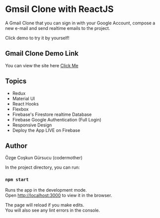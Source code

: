 # Gmsil Clone with ReactJS

A Gmail Clone that you can sign in with your Google Account, compose a new e-mail and send realtime emails to the project.

Click demo to try it by yourself!

## Gmail Clone Demo Link

You can view the site here
[Click Me](https://gmaiil-clone-v1.web.app/)

## Topics

- Redux
- Material UI
- React Hooks
- Flexbox
- Firebase's Firestore realtime Database
- Firebase Google Authentication (Full Login)
- Responsive Design
- Deploy the App LIVE on Firebase

## Author

Özge Coşkun Gürsucu (codermother)

In the project directory, you can run:

### `npm start`

Runs the app in the development mode.\
Open [http://localhost:3000](http://localhost:3000) to view it in the browser.

The page will reload if you make edits.\
You will also see any lint errors in the console.
